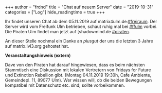 +++
author = "frdnd"
title = "Chat auf neuem Server"
date = "2019-10-31"
categories = ["Log"]
hide_readingtime = true
+++

Ihr findet unseren Chat ab dem 05.11.2019 auf matrix4ulm.de:[#freiraum](https://riot.matrix4ulm.de/#/room/#freiraum:server.matrix4ulm.de). Der Server wird vom Freifunk Ulm betrieben, schaut ruhig mal bei [#ffulm](https://riot.matrix4ulm.de/#/room/#ffulm:server.matrix4ulm.de) vorbei. Die Piraten Ulm findet man jetzt auf [shadowmind.de [#piraten](https://riot.matrix4ulm.de/#/room/#piraten:shadowmind.de). 

An dieser Stelle nochmal ein Danke an *plusgut* der uns die letzten 3 Jahre auf matrix.lvl3.org gehostet hat.

**Veranstaltungshinweis (extern)**

Dave von den Piraten hat darauf hingewiesen, dass es beim nächsten Stammtisch eine Diskussion mit lokalen Vertretern von Fridays for Future und Extinction Rebellion gibt. (Montag 04.11.2019 19:30h, Cafe Ambiente, Gemeindepl. 11, 89077 Ulm). Wer wissen will, ob die beiden Bewegungen kompatibel mit Datenschutz etc. sind, sollte vorbeikommen.